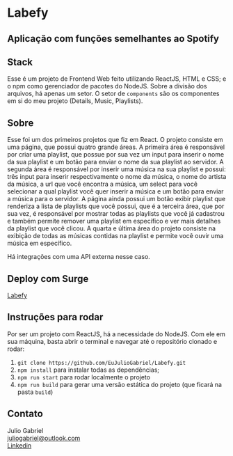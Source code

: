 # Labefy

## Aplicação com funções semelhantes ao Spotify

## Stack
Esse é um projeto de Frontend Web feito utilizando ReactJS, HTML e CSS; 
e o npm como gerenciador de pacotes do NodeJS.
Sobre a divisão dos arquivos, há apenas um setor. O setor de `components` são 
os componentes em si do meu projeto (Details, Music, Playlists).

## Sobre
Esse foi um dos primeiros projetos que fiz em React.
O projeto consiste em uma página, que possui quatro grande áreas. A primeira área é responsável por criar uma playlist, que possue por sua vez um input para inserir o nome da sua playlist e um botão para enviar o nome da sua playlist ao servidor.
A segunda área é responsável por inserir uma música na sua playlist e possui: três input para inserir respectivamente o nome da música, o nome do artista da música, a url que você encontra a música, um select para você selecionar a qual playlist você quer inserir a música e um botão para enviar a música para o servidor.
A página ainda possui um botão exibir playlist que renderiza a lista de playlists que você possui, que é a terceira área, que por sua vez, é responsável por mostrar todas as playlists que você já cadastrou e também permite remover uma playlist em específico e ver mais detalhes da playlist que você clicou.
A quarta e última área do projeto consiste na exibição de todas as músicas contidas na playlist e permite você ouvir uma música em específico.

Há integrações com uma API externa nesse caso.

## Deploy com Surge

<a href="http://synonymous-cloth.surge.sh/">Labefy</a>

## Instruções para rodar
Por ser um projeto com ReactJS, há a necessidade do NodeJS. Com ele em 
sua máquina, basta abrir o terminal e navegar até o repositório clonado e 
rodar:

1. `git clone https://github.com/EuJulioGabriel/Labefy.git`
2. `npm install` para instalar todas as dependências;
3. `npm run start` para rodar localmente o projeto
4. `npm run build` para gerar uma versão estática do projeto 
(que ficará na pasta `build`)

## Contato
Julio Gabriel<br>
juliogabriel@outlook.com<br>
<a href="https://www.linkedin.com/in/eujuliogabriel/">Linkedin</a>
